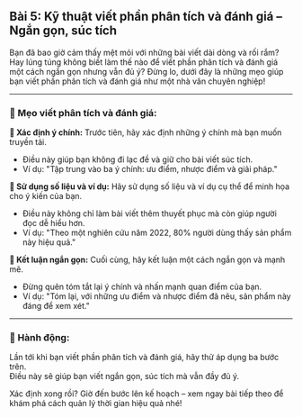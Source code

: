 ## Bài 5: Kỹ thuật viết phần phân tích và đánh giá – Ngắn gọn, súc tích

Bạn đã bao giờ cảm thấy mệt mỏi với những bài viết dài dòng và rối rắm? Hay lúng túng không biết làm thế nào để viết phần phân tích và đánh giá một cách ngắn gọn nhưng vẫn đủ ý? Đừng lo, dưới đây là những mẹo giúp bạn viết phần phân tích và đánh giá như một nhà văn chuyên nghiệp!

---

### 📌 Mẹo viết phân tích và đánh giá:

**🔹 Xác định ý chính:**
Trước tiên, hãy xác định những ý chính mà bạn muốn truyền tải.  
- Điều này giúp bạn không đi lạc đề và giữ cho bài viết súc tích.  
- Ví dụ: "Tập trung vào ba ý chính: ưu điểm, nhược điểm và giải pháp."

**🔹 Sử dụng số liệu và ví dụ:**
Hãy sử dụng số liệu và ví dụ cụ thể để minh họa cho ý kiến của bạn.  
- Điều này không chỉ làm bài viết thêm thuyết phục mà còn giúp người đọc dễ hiểu hơn.  
- Ví dụ: "Theo một nghiên cứu năm 2022, 80% người dùng thấy sản phẩm này hiệu quả."

**🔹 Kết luận ngắn gọn:**
Cuối cùng, hãy kết luận một cách ngắn gọn và mạnh mẽ.  
- Đừng quên tóm tắt lại ý chính và nhấn mạnh quan điểm của bạn.  
- Ví dụ: "Tóm lại, với những ưu điểm và nhược điểm đã nêu, sản phẩm này đáng để xem xét."

---

### 🚀 Hành động:

Lần tới khi bạn viết phần phân tích và đánh giá, hãy thử áp dụng ba bước trên.  
Điều này sẽ giúp bạn viết ngắn gọn, súc tích mà vẫn đầy đủ ý.

Xác định xong rồi? Giờ đến bước lên kế hoạch – xem ngay bài tiếp theo để khám phá cách quản lý thời gian hiệu quả nhé!